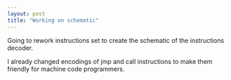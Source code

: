 ```yaml
---
layout: post
title: "Working on schematic"
---
```


Going to rework instructions set to create the schematic of the instructions decoder.

I already changed encodings of jmp and call instructions to make them friendly for machine code programmers.

